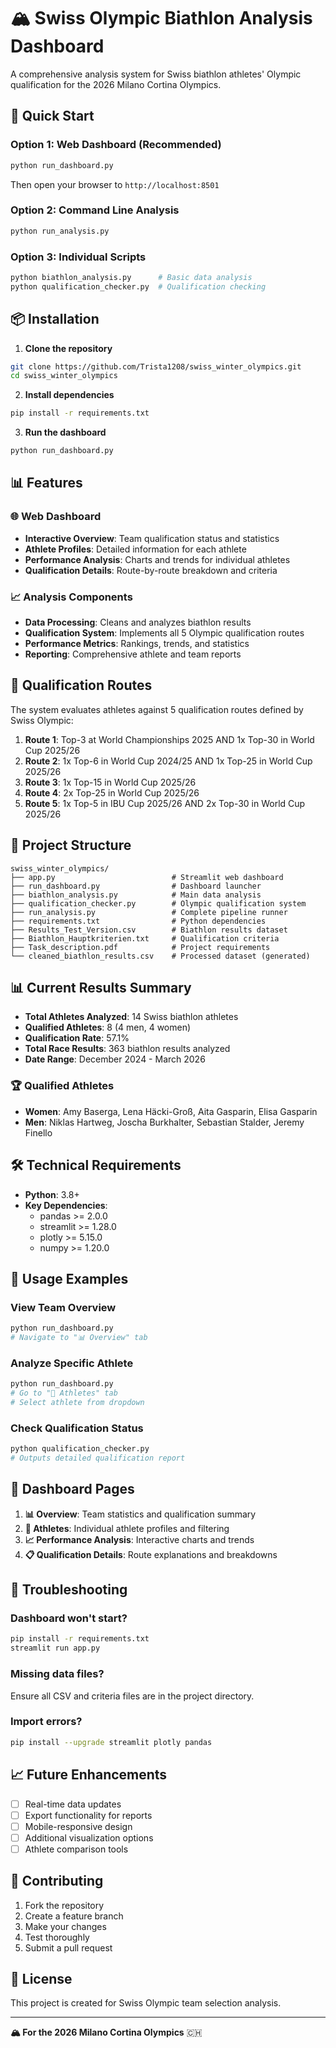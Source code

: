 # 🏔️ Swiss Olympic Biathlon Analysis Dashboard

A comprehensive analysis system for Swiss biathlon athletes' Olympic qualification for the 2026 Milano Cortina Olympics.

## 🚀 Quick Start

### Option 1: Web Dashboard (Recommended)
```bash
python run_dashboard.py
```
Then open your browser to `http://localhost:8501`

### Option 2: Command Line Analysis
```bash
python run_analysis.py
```

### Option 3: Individual Scripts
```bash
python biathlon_analysis.py      # Basic data analysis
python qualification_checker.py  # Qualification checking
```

## 📦 Installation

1. **Clone the repository**
```bash
git clone https://github.com/Trista1208/swiss_winter_olympics.git
cd swiss_winter_olympics
```

2. **Install dependencies**
```bash
pip install -r requirements.txt
```

3. **Run the dashboard**
```bash
python run_dashboard.py
```

## 📊 Features

### 🌐 Web Dashboard
- **Interactive Overview**: Team qualification status and statistics
- **Athlete Profiles**: Detailed information for each athlete
- **Performance Analysis**: Charts and trends for individual athletes
- **Qualification Details**: Route-by-route breakdown and criteria

### 📈 Analysis Components
- **Data Processing**: Cleans and analyzes biathlon results
- **Qualification System**: Implements all 5 Olympic qualification routes
- **Performance Metrics**: Rankings, trends, and statistics
- **Reporting**: Comprehensive athlete and team reports

## 🎯 Qualification Routes

The system evaluates athletes against 5 qualification routes defined by Swiss Olympic:

1. **Route 1**: Top-3 at World Championships 2025 AND 1x Top-30 in World Cup 2025/26
2. **Route 2**: 1x Top-6 in World Cup 2024/25 AND 1x Top-25 in World Cup 2025/26  
3. **Route 3**: 1x Top-15 in World Cup 2025/26
4. **Route 4**: 2x Top-25 in World Cup 2025/26
5. **Route 5**: 1x Top-5 in IBU Cup 2025/26 AND 2x Top-30 in World Cup 2025/26

## 📁 Project Structure

```
swiss_winter_olympics/
├── app.py                          # Streamlit web dashboard
├── run_dashboard.py                # Dashboard launcher
├── biathlon_analysis.py            # Main data analysis
├── qualification_checker.py        # Olympic qualification system
├── run_analysis.py                 # Complete pipeline runner
├── requirements.txt                # Python dependencies
├── Results_Test_Version.csv        # Biathlon results dataset
├── Biathlon_Hauptkriterien.txt     # Qualification criteria
├── Task_description.pdf            # Project requirements
└── cleaned_biathlon_results.csv    # Processed dataset (generated)
```

## 📊 Current Results Summary

- **Total Athletes Analyzed**: 14 Swiss biathlon athletes
- **Qualified Athletes**: 8 (4 men, 4 women)
- **Qualification Rate**: 57.1%
- **Total Race Results**: 363 biathlon results analyzed
- **Date Range**: December 2024 - March 2026

### 🏆 Qualified Athletes
- **Women**: Amy Baserga, Lena Häcki-Groß, Aita Gasparin, Elisa Gasparin
- **Men**: Niklas Hartweg, Joscha Burkhalter, Sebastian Stalder, Jeremy Finello

## 🛠️ Technical Requirements

- **Python**: 3.8+
- **Key Dependencies**:
  - pandas >= 2.0.0
  - streamlit >= 1.28.0
  - plotly >= 5.15.0
  - numpy >= 1.20.0

## 🚀 Usage Examples

### View Team Overview
```bash
python run_dashboard.py
# Navigate to "📊 Overview" tab
```

### Analyze Specific Athlete
```bash
python run_dashboard.py
# Go to "👥 Athletes" tab
# Select athlete from dropdown
```

### Check Qualification Status
```bash
python qualification_checker.py
# Outputs detailed qualification report
```

## 📱 Dashboard Pages

1. **📊 Overview**: Team statistics and qualification summary
2. **👥 Athletes**: Individual athlete profiles and filtering
3. **📈 Performance Analysis**: Interactive charts and trends
4. **📋 Qualification Details**: Route explanations and breakdowns

## 🔧 Troubleshooting

### Dashboard won't start?
```bash
pip install -r requirements.txt
streamlit run app.py
```

### Missing data files?
Ensure all CSV and criteria files are in the project directory.

### Import errors?
```bash
pip install --upgrade streamlit plotly pandas
```

## 📈 Future Enhancements

- [ ] Real-time data updates
- [ ] Export functionality for reports
- [ ] Mobile-responsive design
- [ ] Additional visualization options
- [ ] Athlete comparison tools

## 🤝 Contributing

1. Fork the repository
2. Create a feature branch
3. Make your changes
4. Test thoroughly
5. Submit a pull request

## 📄 License

This project is created for Swiss Olympic team selection analysis.

---

**🏔️ For the 2026 Milano Cortina Olympics** 🇨🇭
